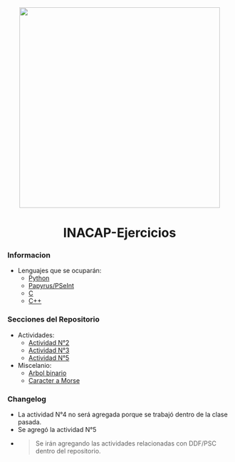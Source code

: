 <div align="center">
  <img src="https://upload.wikimedia.org/wikipedia/commons/thumb/d/dd/Logotipo_Inacap.svg/1200px-Logotipo_Inacap.svg.png" width="450"></img>
  <h1>INACAP-Ejercicios</h1>
</div>

### Informacion
   - Lenguajes que se ocuparán:
      - [Python](https://www.python.org)
      - [Papyrus/PSeInt](http://pseint.sourceforge.net)
      - [C](https://www.cprogramming.com)
      - [C++](https://www.cplusplus.com)

### Secciones del Repositorio
  - Actividades:
      - [Actividad N°2](https://github.com/leoarayav/INACAP-Ejercicios/tree/main/code/actividad-2)
      - [Actividad N°3](https://github.com/leoarayav/INACAP-Ejercicios/tree/main/code/actividad-3)
      - [Actividad N°5](https://github.com/leoarayav/INACAP-Ejercicios/tree/main/code/actividad-5)
  - Miscelanio:
      - [Arbol binario](https://github.com/leoarayav/INACAP-Ejercicios/tree/main/code/misc/experimentacion)
      - [Caracter a Morse](https://github.com/leoarayav/INACAP-Ejercicios/tree/main/code/misc/conversion)
### Changelog
* La actividad N°4 no será agregada porque se trabajó dentro de la clase pasada.
* Se agregó la actividad N°5
* > Se irán agregando las actividades relacionadas con DDF/PSC dentro del repositorio.
